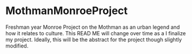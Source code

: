 # MothmanMonroeProject
Freshman year Monroe Project on the Mothman as an urban legend and how it relates to culture. This READ ME will change over time as a I finalize my project. Ideally, this will be the abstract for the project though slightly modified.
